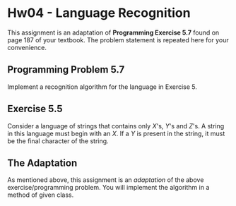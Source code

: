 # Hw04 - Language Recognition

This assignment is an adaptation of **Programming Exercise 5.7** found on page 187 of your textbook. The problem statement is repeated here for your convenience.

## Programming Problem 5.7

Implement a recognition algorithm for the language in Exercise 5.

## Exercise 5.5

Consider a language of strings that contains only _X_'s, _Y_'s and _Z_'s. A string in this language must begin with an _X_. If a _Y_ is present in the string, it must be the final character of the string.

## The Adaptation

As mentioned above, this assignment is an _adaptation_ of the above exercise/programming problem. You will implement the algorithm in a method of given class.

